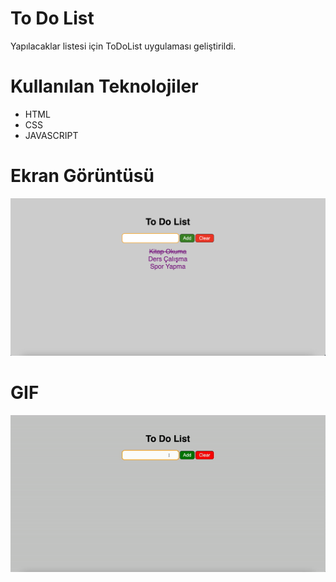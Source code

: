 # To Do List
Yapılacaklar listesi için ToDoList uygulaması geliştirildi.

# Kullanılan Teknolojiler
- HTML
- CSS
- JAVASCRIPT

# Ekran Görüntüsü
![](images/todolistss.png)

# GIF
![](images/todolistgif.gif)
